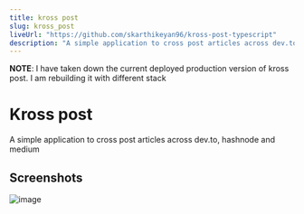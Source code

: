 ```yaml
---
title: kross post
slug: kross_post
liveUrl: "https://github.com/skarthikeyan96/kross-post-typescript"
description: "A simple application to cross post articles across dev.to, hashnode and medium."
---
```



**NOTE**: I have taken down the current deployed production version of kross post. I am rebuilding it with different stack

# Kross post

A simple application to cross post articles across dev.to, hashnode and medium


## Screenshots

![image](https://user-images.githubusercontent.com/23126394/161131122-47619382-c1cf-4b14-8f74-80c77c63822a.png)

